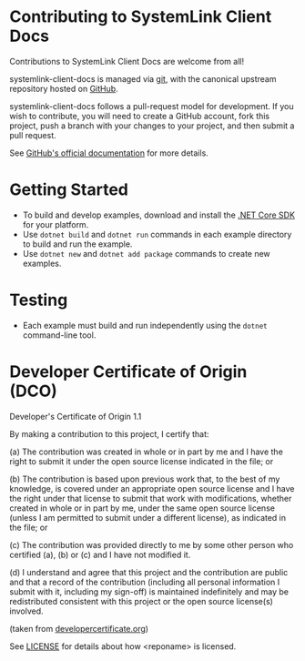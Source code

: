 # Contributing to SystemLink Client Docs

Contributions to SystemLink Client Docs are welcome from all!

systemlink-client-docs is managed via [git](https://git-scm.com), with the canonical upstream
repository hosted on [GitHub](https://github.com/ni/systemlink-client-docs).

systemlink-client-docs follows a pull-request model for development.  If you wish to
contribute, you will need to create a GitHub account, fork this project, push a
branch with your changes to your project, and then submit a pull request.

See [GitHub's official documentation](https://help.github.com/articles/using-pull-requests/) for more details.

# Getting Started

- To build and develop examples, download and install the [.NET Core SDK](https://dotnet.microsoft.com/download) for your platform.
- Use `dotnet build` and `dotnet run` commands in each example directory to build and run the example.
- Use `dotnet new` and `dotnet add package` commands to create new examples.

# Testing

- Each example must build and run independently using the `dotnet` command-line tool.

# Developer Certificate of Origin (DCO)

   Developer's Certificate of Origin 1.1

   By making a contribution to this project, I certify that:

   (a) The contribution was created in whole or in part by me and I
       have the right to submit it under the open source license
       indicated in the file; or

   (b) The contribution is based upon previous work that, to the best
       of my knowledge, is covered under an appropriate open source
       license and I have the right under that license to submit that
       work with modifications, whether created in whole or in part
       by me, under the same open source license (unless I am
       permitted to submit under a different license), as indicated
       in the file; or

   (c) The contribution was provided directly to me by some other
       person who certified (a), (b) or (c) and I have not modified
       it.

   (d) I understand and agree that this project and the contribution
       are public and that a record of the contribution (including all
       personal information I submit with it, including my sign-off) is
       maintained indefinitely and may be redistributed consistent with
       this project or the open source license(s) involved.

(taken from [developercertificate.org](https://developercertificate.org/))

See [LICENSE](https://github.com/ni/<reponame>/blob/master/LICENSE)
for details about how \<reponame\> is licensed.
